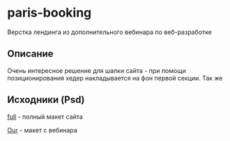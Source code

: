 # paris-booking

Верстка лендинга из дополнительного вебинара по веб-разработке

## Описание

Очень интересное решение для шапки сайта - при помощи позиционирования хедер накладывается на фон первой секции. Так же 

## Исходники (Psd)

[full](https://www.dropbox.com/scl/fi/f3mk70qq2eb15qfkxapri/Full.psd?rlkey=ibiaz3xwqfhhjt33xqgshp1qw&st=cosc1xe5&dl=0) - полный макет сайта

[Our](https://www.dropbox.com/scl/fi/7fq8gdsv4auojqcc5xhfr/Our.psd?rlkey=9re62c91pecenu8b2p24xpn6g&st=u6fboqdq&dl=0) - макет с вебинара
